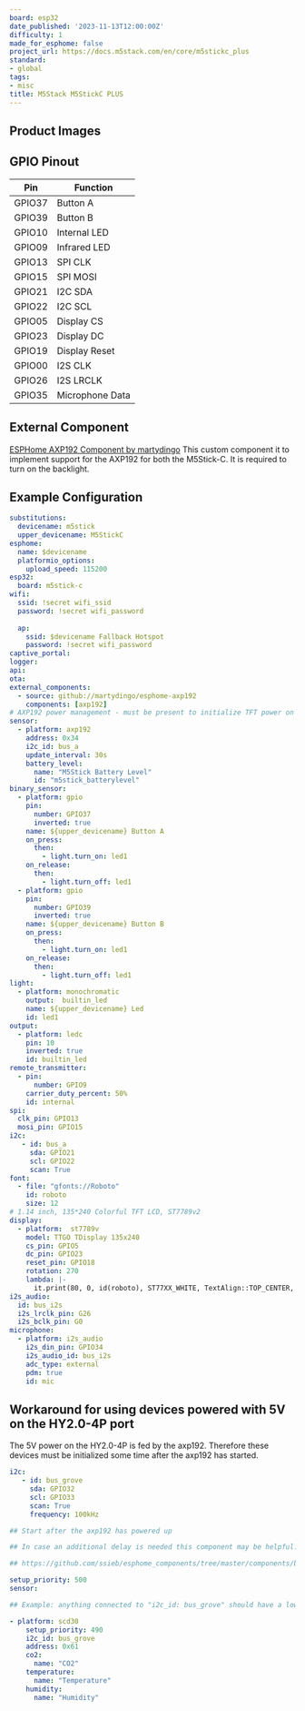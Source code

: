 ```yaml
---
board: esp32
date_published: '2023-11-13T12:00:00Z'
difficulty: 1
made_for_esphome: false
project_url: https://docs.m5stack.com/en/core/m5stickc_plus
standard:
- global
tags:
- misc
title: M5Stack M5StickC PLUS
---
```


## Product Images

## GPIO Pinout

| Pin    | Function          |
| ------ | ----------------- |
| GPIO37 | Button A          |
| GPIO39 | Button B          |
| GPIO10 | Internal LED      |
| GPIO09 | Infrared LED      |
| GPIO13 | SPI CLK           |
| GPIO15 | SPI MOSI          |
| GPIO21 | I2C SDA           |
| GPIO22 | I2C SCL           |
| GPIO05 | Display CS        |
| GPIO23 | Display DC        |
| GPIO19 | Display Reset     |
| GPIO00 | I2S CLK           |
| GPIO26 | I2S LRCLK         |
| GPIO35 | Microphone Data   |

## External Component

[ESPHome AXP192 Component by martydingo]("https://github.com/martydingo/esphome-axp192")
This custom component it to implement support for the AXP192 for both the M5Stick-C. It is required to turn on the backlight.

## Example Configuration

```yml
substitutions:
  devicename: m5stick
  upper_devicename: M5StickC
esphome:
  name: $devicename
  platformio_options:
    upload_speed: 115200
esp32:
  board: m5stick-c
wifi:
  ssid: !secret wifi_ssid
  password: !secret wifi_password
  
  ap:
    ssid: $devicename Fallback Hotspot
    password: !secret wifi_password
captive_portal:
logger:
api:
ota:
external_components:
  - source: github://martydingo/esphome-axp192
    components: [axp192]
# AXP192 power management - must be present to initialize TFT power on
sensor:
  - platform: axp192
    address: 0x34
    i2c_id: bus_a
    update_interval: 30s
    battery_level:
      name: "M5Stick Battery Level"
      id: "m5stick_batterylevel"
binary_sensor:
  - platform: gpio
    pin:
      number: GPIO37
      inverted: true
    name: ${upper_devicename} Button A
    on_press:
      then:
        - light.turn_on: led1
    on_release:
      then:
        - light.turn_off: led1
  - platform: gpio
    pin:
      number: GPIO39
      inverted: true
    name: ${upper_devicename} Button B
    on_press:
      then:
        - light.turn_on: led1
    on_release:
      then:
        - light.turn_off: led1
light:
  - platform: monochromatic
    output:  builtin_led
    name: ${upper_devicename} Led
    id: led1
output:
  - platform: ledc
    pin: 10
    inverted: true
    id: builtin_led
remote_transmitter:
  - pin:
      number: GPIO9
    carrier_duty_percent: 50%
    id: internal
spi:
  clk_pin: GPIO13
  mosi_pin: GPIO15
i2c:
   - id: bus_a
     sda: GPIO21
     scl: GPIO22
     scan: True
font:
  - file: "gfonts://Roboto"
    id: roboto
    size: 12
# 1.14 inch, 135*240 Colorful TFT LCD, ST7789v2
display:
  - platform:  st7789v
    model: TTGO TDisplay 135x240
    cs_pin: GPIO5
    dc_pin: GPIO23
    reset_pin: GPIO18
    rotation: 270
    lambda: |-
      it.print(80, 0, id(roboto), ST77XX_WHITE, TextAlign::TOP_CENTER, "M5Stick Test");
i2s_audio:
  id: bus_i2s
  i2s_lrclk_pin: G26
  i2s_bclk_pin: G0
microphone:
  - platform: i2s_audio
    i2s_din_pin: GPIO34
    i2s_audio_id: bus_i2s
    adc_type: external
    pdm: true
    id: mic
```

## Workaround for using devices powered with 5V on the HY2.0-4P port

The 5V power on the HY2.0-4P is fed by the axp192. Therefore these devices must be initialized some time after the axp192 has started.
```yml
i2c:
   - id: bus_grove
     sda: GPIO32
     scl: GPIO33
     scan: True
     frequency: 100kHz

## Start after the axp192 has powered up

## In case an additional delay is needed this component may be helpful:

## https://github.com/ssieb/esphome_components/tree/master/components/boot_delay

setup_priority: 500
sensor:

## Example: anything connected to "i2c_id: bus_grove" should have a lower setup priority than bus_grove.

- platform: scd30
    setup_priority: 490
    i2c_id: bus_grove
    address: 0x61
    co2:
      name: "CO2"
    temperature:
      name: "Temperature"
    humidity:
      name: "Humidity"
```